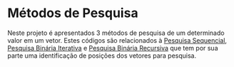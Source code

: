 # Métodos de Pesquisa
Neste projeto é apresentados 3 métodos de pesquisa de um determinado valor em um vetor. Estes códigos são relacionados à [Pesquisa Sequencial](src/pesquisaSequencial.java), [Pesquisa Binária Iterativa](src/pesquisaBinariaIterativa.java) e [Pesquisa Binária Recursiva](src/pesquisaBinariaRecursiva.java) que tem por sua parte uma identificação de posições dos vetores para pesquisa.